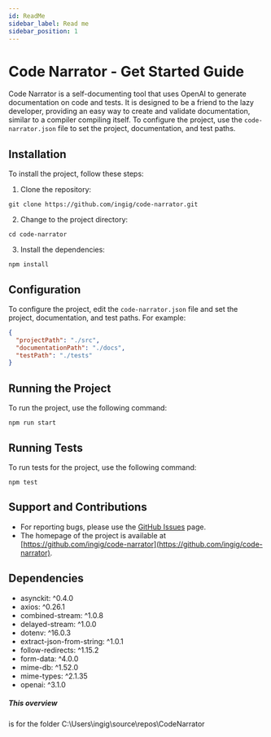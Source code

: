 ```yaml
---
id: ReadMe
sidebar_label: Read me
sidebar_position: 1
---
```

# Code Narrator - Get Started Guide

Code Narrator is a self-documenting tool that uses OpenAI to generate documentation on code and tests. It is designed to be a friend to the lazy developer, providing an easy way to create and validate documentation, similar to a compiler compiling itself. To configure the project, use the `code-narrator.json` file to set the project, documentation, and test paths.

## Installation

To install the project, follow these steps:

1. Clone the repository:

```
git clone https://github.com/ingig/code-narrator.git
```

2. Change to the project directory:

```
cd code-narrator
```

3. Install the dependencies:

```
npm install
```

## Configuration

To configure the project, edit the `code-narrator.json` file and set the project, documentation, and test paths. For example:

```json
{
  "projectPath": "./src",
  "documentationPath": "./docs",
  "testPath": "./tests"
}
```

## Running the Project

To run the project, use the following command:

```
npm run start
```

## Running Tests

To run tests for the project, use the following command:

```
npm test
```

## Support and Contributions

- For reporting bugs, please use the [GitHub Issues](https://github.com/ingig/code-narrator/issues) page.
- The homepage of the project is available at [https://github.com/ingig/code-narrator](https://github.com/ingig/code-narrator).

## Dependencies

- asynckit: ^0.4.0
- axios: ^0.26.1
- combined-stream: ^1.0.8
- delayed-stream: ^1.0.0
- dotenv: ^16.0.3
- extract-json-from-string: ^1.0.1
- follow-redirects: ^1.15.2
- form-data: ^4.0.0
- mime-db: ^1.52.0
- mime-types: ^2.1.35
- openai: ^3.1.0

##### This overview
is for the folder C:\Users\ingig\source\repos\CodeNarrator